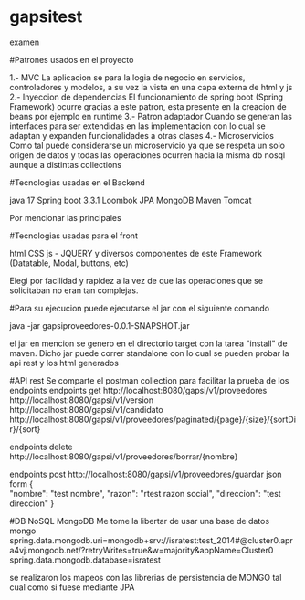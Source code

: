# gapsitest
examen

#Patrones usados en el proyecto

1.- MVC
	La aplicacion se para la logia de negocio en servicios, controladores y modelos, a su vez la vista en una capa externa de html y js
2.- Inyeccion de dependencias
	El funcionamiento de spring boot (Spring Framework) ocurre gracias a este patron, esta presente en la creacion de beans por ejemplo en runtime
3.- Patron adaptador
	Cuando se generan las interfaces para ser extendidas en las implementacion con lo cual se adaptan y expanden funcionalidades a otras clases
4.- Microservicios
	Como tal puede considerarse un microservicio ya que se respeta un solo origen de datos y todas las operaciones ocurren hacia la misma db nosql aunque a distintas collections
	
#Tecnologias usadas en el Backend

java 17
Spring boot 3.3.1
Loombok
JPA
MongoDB
Maven
Tomcat

Por mencionar las principales

#Tecnologias usadas para el front

html
CSS
js - JQUERY y diversos componentes de este Framework (Datatable, Modal, buttons, etc)

Elegi por facilidad y rapidez a la vez de que las operaciones que se solicitaban no eran tan complejas.

#Para su ejecucion
puede ejecutarse el jar con el siguiente comando

java -jar gapsiproveedores-0.0.1-SNAPSHOT.jar

el jar en mencion se genero en el directorio target con la tarea "install" de maven. Dicho jar puede correr standalone con lo cual se pueden probar la api rest y los html generados


#API rest
Se comparte el postman collection para facilitar la prueba de los endpoints
endpoints get
http://localhost:8080/gapsi/v1/proveedores
http://localhost:8080/gapsi/v1/version
http://localhost:8080/gapsi/v1/candidato
http://localhost:8080/gapsi/v1/proveedores/paginated/{page}/{size}/{sortDir}/{sort}

endpoints delete
http://localhost:8080/gapsi/v1/proveedores/borrar/{nombre}	

endpoints post
http://localhost:8080/gapsi/v1/proveedores/guardar
 json form
 {      
        "nombre": "test nombre",
        "razon": "rtest razon social",
        "direccion": "test direccion"
 }
 
#DB NoSQL MongoDB
Me tome la libertar de usar una base de datos mongo
spring.data.mongodb.uri=mongodb+srv://isratest:test_2014#@cluster0.apra4vj.mongodb.net/?retryWrites=true&w=majority&appName=Cluster0
spring.data.mongodb.database=isratest

se realizaron los mapeos con las librerias de persistencia de MONGO tal cual como si fuese mediante JPA
